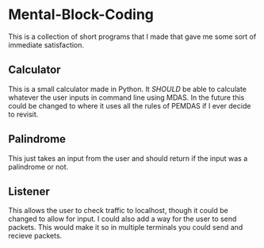# Mental-Block-Coding
This is a collection of short programs that I made that gave me some sort of immediate satisfaction.

## Calculator
This is a small calculator made in Python. It *SHOULD* be able to calculate whatever the user inputs in command line using MDAS.
In the future this could be changed to where it uses all the rules of PEMDAS if I ever decide to revisit.

## Palindrome
This just takes an input from the user and should return if the input was a palindrome or not.

## Listener
This allows the user to check traffic to localhost, though it could be changed to allow for input.
I could also add a way for the user to send packets.
This would make it so in multiple terminals you could send and recieve packets.
